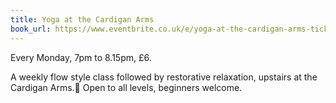 ```yaml
---
title: Yoga at the Cardigan Arms
book_url: https://www.eventbrite.co.uk/e/yoga-at-the-cardigan-arms-tickets-181599839007
---
```


Every Monday, 7pm to 8.15pm, £6.

A weekly flow style class followed by restorative relaxation, upstairs at the Cardigan Arms.
Open to all levels, beginners welcome.

